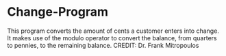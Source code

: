 # Change-Program
This program converts the amount of cents a customer enters into change. It makes use of the modulo operator to convert the balance, from quarters to pennies, to the remaining balance.  CREDIT: Dr. Frank Mitropoulos
